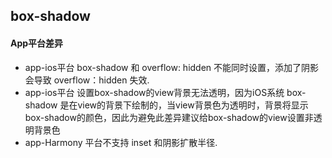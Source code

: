 ## box-shadow


<!-- CSSJSON.box-shadow.description -->

<!-- CSSJSON.box-shadow.syntax -->

<!-- CSSJSON.box-shadow.values -->

<!-- CSSJSON.box-shadow.defaultValue -->

<!-- CSSJSON.box-shadow.unixTags -->

<!-- CSSJSON.box-shadow.compatibility -->

<!-- CSSJSON.box-shadow.example -->

#### App平台差异
- app-ios平台 box-shadow 和 overflow: hidden 不能同时设置，添加了阴影会导致 overflow：hidden 失效.
- app-ios平台 设置box-shadow的view背景无法透明，因为iOS系统 box-shadow 是在view的背景下绘制的，当view背景色为透明时，背景将显示box-shadow的颜色，因此为避免此差异建议给box-shadow的view设置非透明背景色
- app-Harmony 平台不支持 inset 和阴影扩散半径.

<!-- CSSJSON.box-shadow.reference -->
